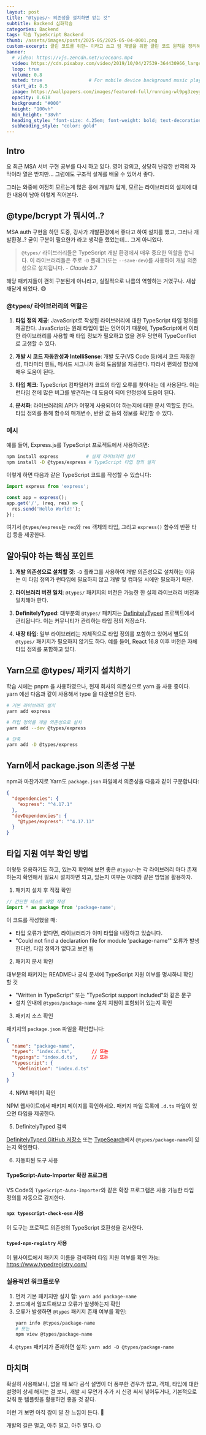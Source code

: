 ```yaml
---
layout: post 
title: "@types/~ 의존성을 설치하면 얻는 것"
subtitle: Backend 심화학습
categories: Backend
tags: 학습 TypeScript Backend 
thumb: /assets/images/posts/2025-05/2025-05-04-0001.png
custom-excerpt: 클린 코드를 위한~ 이라고 쓰고 팀 개발을 위한 클린 코드 원칙을 정리해 보았다. 
banner:
  # video: https://vjs.zencdn.net/v/oceans.mp4
  video: https://cdn.pixabay.com/video/2019/10/04/27539-364430966_large.mp4
  loop: true
  volume: 0.8
  muted: true                 # For mobile device background music play 
  start_at: 8.5
  image: https://wallpapers.com/images/featured-full/running-wl9pg3zeygysq0ps.jpg
  opacity: 0.618
  background: "#000"
  height: "100vh"
  min_height: "38vh"
  heading_style: "font-size: 4.25em; font-weight: bold; text-decoration: underline"
  subheading_style: "color: gold"
---
```


## Intro

요 최근 MSA 서버 구현 공부를 다시 하고 있다. 영어 강의고, 상당히 난감한 번역의 자막이라 열은 받지만... 그럼에도 구조적 설계를 배울 수 있어서 좋다. 

그러는 와중에 여전히 모르는게 많은 응애 개발자 답게, 모르는 라이브러리의 설치에 대한 내용이 남아 이렇게 적어본다. 

## @type/bcrypt 가 뭐시여..?
MSA auth 구현을 하던 도중, 강사가 개발환경에서 좋다고 하여 설치를 했고, 그러나 개발환경..? 굳이 구분이 필요한가 라고 생각을 했었는데... 그게 아니었다. 

> `@types/` 라이브러리들은 TypeScript 개발 환경에서 매우 중요한 역할을 합니다. 이 라이브러리들은 주로 `-D` 플래그(또는 `--save-dev`)를 사용하여 개발 의존성으로 설치됩니다. *- Claude 3.7* 

해당 패키지들이 괜히 구분된게 아니라고, 실질적으로 나름의 역할하는 거였구나. 새삼 깨닫게 되었다. 😅

### @types/ 라이브러리의 역할은

1. **타입 정의 제공**: JavaScript로 작성된 라이브러리에 대한 TypeScript 타입 정의를 제공한다. JavaScript는 원래 타입이 없는 언어이기 때문에, TypeScript에서 이러한 라이브러리를 사용할 때 타입 정보가 필요하고 없을 경우 당연히 TypeConflict 로 고생할 수 있다. 

2. **개발 시 코드 자동완성과 IntelliSense**: 개발 도구(VS Code 등)에서 코드 자동완성, 파라미터 힌트, 메서드 시그니처 등의 도움말을 제공한다. 따라서 편의성 향상에 매우 도움이 된다. 

3. **타입 체크**: TypeScript 컴파일러가 코드의 타입 오류를 찾아내는 데 사용된다. 이는 런타임 전에 많은 버그를 발견하는 데 도움이 되어 안정성에 도움이 된다. 

4. **문서화**: 라이브러리의 API가 어떻게 사용되어야 하는지에 대한 문서 역할도 한다. 타입 정의를 통해 함수의 매개변수, 반환 값 등의 정보를 확인할 수 있다.

### 예시

예를 들어, Express.js를 TypeScript 프로젝트에서 사용하려면:

```bash
npm install express          # 실제 라이브러리 설치
npm install -D @types/express # TypeScript 타입 정의 설치
```

이렇게 하면 다음과 같은 TypeScript 코드를 작성할 수 있습니다:

```typescript
import express from 'express';

const app = express();
app.get('/', (req, res) => {
  res.send('Hello World!');
});
```

여기서 `@types/express`는 `req`와 `res` 객체의 타입, 그리고 `express()` 함수의 반환 타입 등을 제공한다.

## 알아둬야 하는 핵심 포인트

1. **개발 의존성으로 설치할 것**: `-D` 플래그를 사용하여 개발 의존성으로 설치하는 이유는 이 타입 정의가 런타임에 필요하지 않고 개발 및 컴파일 시에만 필요하기 때문.

2. **라이브러리 버전 일치**: `@types/` 패키지의 버전은 가능한 한 실제 라이브러리 버전과 일치해야 한다. 

3. **DefinitelyTyped**: 대부분의 `@types/` 패키지는 [DefinitelyTyped](https://github.com/DefinitelyTyped/DefinitelyTyped) 프로젝트에서 관리됩니다. 이는 커뮤니티가 관리하는 타입 정의 저장소다.

4. **내장 타입**: 일부 라이브러리는 자체적으로 타입 정의를 포함하고 있어서 별도의 `@types/` 패키지가 필요하지 않기도 하다. 예를 들어, React 16.8 이후 버전은 자체 타입 정의를 포함하고 있다. 

## Yarn으로 @types/ 패키지 설치하기
학습 시에는 pnpm 을 사용하였으나, 현재 회사의 의존성으로 yarn 을 사용 중이다. yarn 에선 다음과 같이 사용해서 type 을 다운받으면 된다. 

```bash
# 기본 라이브러리 설치
yarn add express

# 타입 정의를 개발 의존성으로 설치
yarn add --dev @types/express
```

```bash
# 단축 
yarn add -D @types/express
```

## Yarn에서 package.json 의존성 구분

npm과 마찬가지로 Yarn도 `package.json` 파일에서 의존성을 다음과 같이 구분합니다:

```json
{
  "dependencies": {
    "express": "^4.17.1"
  },
  "devDependencies": {
    "@types/express": "^4.17.13"
  }
}
```

## 타입 지원 여부 확인 방법

이렇듯 유용하기도 하고, 있는지 확인해 보면 좋은 `@type/~`는 각 라이브러리 마다 존재하는지 확인해서 필요시 설치하면 되고, 있는지 여부는 아래와 같은 방법을 활용하자. 

1. 패키지 설치 후 직접 확인

```typescript
// 간단한 테스트 파일 작성
import * as package from 'package-name';
```

이 코드를 작성했을 때:
- 타입 오류가 없다면, 라이브러리가 이미 타입을 내장하고 있습니다.
- "Could not find a declaration file for module 'package-name'" 오류가 발생한다면, 타입 정의가 없다고 보면 됨

2. 패키지 문서 확인

대부분의 패키지는 README나 공식 문서에 TypeScript 지원 여부를 명시하니 확인 할 것
- "Written in TypeScript" 또는 "TypeScript support included"와 같은 문구
- 설치 안내에 `@types/package-name` 설치 지침이 포함되어 있는지 확인

3. 패키지 소스 확인

패키지의 `package.json` 파일을 확인합니다:

```json
{
  "name": "package-name",
  "types": "index.d.ts",       // 또는
  "typings": "index.d.ts",     // 또는
  "typescript": {
    "definition": "index.d.ts"
  }
}
```

4. NPM 페이지 확인

NPM 웹사이트에서 패키지 페이지를 확인하세요. 패키지 파일 목록에 `.d.ts` 파일이 있으면 타입을 제공한다.

5. DefinitelyTyped 검색

[DefinitelyTyped GitHub 저장소](https://github.com/DefinitelyTyped/DefinitelyTyped) 또는 [TypeSearch](https://microsoft.github.io/TypeSearch/)에서 `@types/package-name`이 있는지 확인한다.

6. 자동화된 도구 사용

#### TypeScript-Auto-Importer 확장 프로그램

VS Code의 `TypeScript-Auto-Importer`와 같은 확장 프로그램은 사용 가능한 타입 정의를 자동으로 감지한다.

#### `npx typescript-check-esm` 사용

이 도구는 프로젝트 의존성의 TypeScript 호환성을 검사한다.

#### `typed-npm-registry` 사용

이 웹사이트에서 패키지 이름을 검색하여 타입 지원 여부를 확인 가능: https://www.typedregistry.com/

### 실용적인 워크플로우

1. 먼저 기본 패키지만 설치 함: `yarn add package-name`
2. 코드에서 임포트해보고 오류가 발생하는지 확인
3. 오류가 발생하면 `@types` 패키지 존재 여부를 확인:
   ```bash
   yarn info @types/package-name
   # 또는
   npm view @types/package-name
   ```
4. `@types` 패키지가 존재하면 설치: `yarn add -D @types/package-name`

## 마치며 
확실히 사용해보니, 없을 때 보다 공식 설명이 더 풍부한 경우가 많고, 객체, 타입에 대한 설명이 상세 해지는 걸 보니, 개발 시 무언가 추가 시 신경 써서 넣어두거나, 기본적으로 갖춰 둔 템플릿을 활용하면 좋을 것 같다. 

이런 거 보면 아직 짬이 덜 찬 느낌이 든다. 🫥

개발의 길은 멀고, 아주 멀고, 아주 멀다. 😖